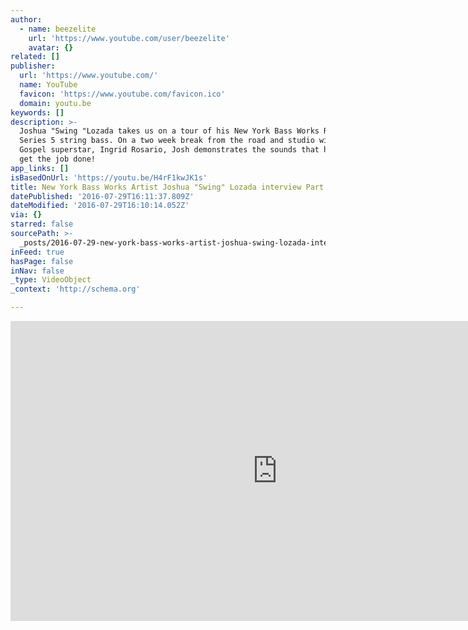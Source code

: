 ```yaml
---
author:
  - name: beezelite
    url: 'https://www.youtube.com/user/beezelite'
    avatar: {}
related: []
publisher:
  url: 'https://www.youtube.com/'
  name: YouTube
  favicon: 'https://www.youtube.com/favicon.ico'
  domain: youtu.be
keywords: []
description: >-
  Joshua "Swing "Lozada takes us on a tour of his New York Bass Works Reference
  Series 5 string bass. On a two week break from the road and studio with Latin
  Gospel superstar, Ingrid Rosario, Josh demonstrates the sounds that he uses to
  get the job done!
app_links: []
isBasedOnUrl: 'https://youtu.be/H4rF1kwJK1s'
title: New York Bass Works Artist Joshua "Swing" Lozada interview Part 1
datePublished: '2016-07-29T16:11:37.809Z'
dateModified: '2016-07-29T16:10:14.052Z'
via: {}
starred: false
sourcePath: >-
  _posts/2016-07-29-new-york-bass-works-artist-joshua-swing-lozada-interview-p.md
inFeed: true
hasPage: false
inNav: false
_type: VideoObject
_context: 'http://schema.org'

---
```

<iframe src="https://cdn.embedly.com/widgets/media.html?src=https%3A%2F%2Fwww.youtube.com%2Fembed%2FH4rF1kwJK1s%3Ffeature%3Doembed&amp;url=http%3A%2F%2Fwww.youtube.com%2Fwatch%3Fv%3DH4rF1kwJK1s&amp;image=https%3A%2F%2Fi.ytimg.com%2Fvi%2FH4rF1kwJK1s%2Fhqdefault.jpg&amp;key=b7d04c9b404c499eba89ee7072e1c4f7&amp;type=text%2Fhtml&amp;schema=youtube" width="854" height="480" scrolling="no" frameborder="0" allowfullscreen="" style=""></iframe>